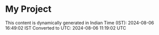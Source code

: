 # My Project

This content is dynamically generated in Indian Time (IST): 2024-08-06 16:49:02 IST
Converted to UTC: 2024-08-06 11:19:02 UTC
